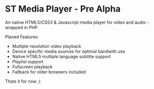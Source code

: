 ST Media Player - Pre Alpha
===============

An native HTML5/CSS3 & Javascript media player for video and audio - wrapped in PHP.

Planed Features:
- Multiple resolution video playback
- Device specific media sources for optimal bandwith use
- Native HTML5 multiple language subtitle support
- Playlist support
- Fullscreen playback
- Fallback for older browsers included

Thats it for now ;)
